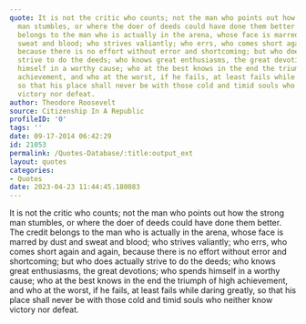 ```yaml
---
quote: It is not the critic who counts; not the man who points out how the strong
  man stumbles, or where the doer of deeds could have done them better. The credit
  belongs to the man who is actually in the arena, whose face is marred by dust and
  sweat and blood; who strives valiantly; who errs, who comes short again and again,
  because there is no effort without error and shortcoming; but who does actually
  strive to do the deeds; who knows great enthusiasms, the great devotions; who spends
  himself in a worthy cause; who at the best knows in the end the triumph of high
  achievement, and who at the worst, if he fails, at least fails while daring greatly,
  so that his place shall never be with those cold and timid souls who neither know
  victory nor defeat.
author: Theodore Roosevelt
source: Citizenship In A Republic
profileID: '0'
tags: ''
date: 09-17-2014 06:42:29
id: 21053
permalink: /Quotes-Database/:title:output_ext
layout: quotes
categories:
- Quotes
date: 2023-04-23 11:44:45.180083
---
```

It is not the critic who counts; not the man who points out how the strong
  man stumbles, or where the doer of deeds could have done them better. The credit
  belongs to the man who is actually in the arena, whose face is marred by dust and
  sweat and blood; who strives valiantly; who errs, who comes short again and again,
  because there is no effort without error and shortcoming; but who does actually
  strive to do the deeds; who knows great enthusiasms, the great devotions; who spends
  himself in a worthy cause; who at the best knows in the end the triumph of high
  achievement, and who at the worst, if he fails, at least fails while daring greatly,
  so that his place shall never be with those cold and timid souls who neither know
  victory nor defeat.